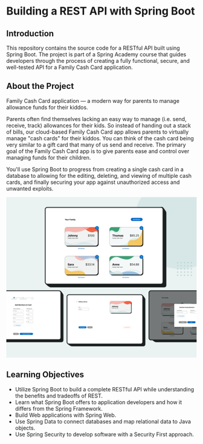 # Building a REST API with Spring Boot

## Introduction
This repository contains the source code for a RESTful API built using Spring Boot. The project is part of a Spring Academy course that guides developers through the process of creating a fully functional, secure, and well-tested API for a Family Cash Card application.

## About the Project

Family Cash Card application — a modern way for parents to manage allowance funds for their kiddos.

Parents often find themselves lacking an easy way to manage (i.e. send, receive, track) allowances for their kids. So instead of handing out a stack of bills, our cloud-based Family Cash Card app allows parents to virtually manage "cash cards" for their kiddos. You can think of the cash card being very similar to a gift card that many of us send and receive. The primary goal of the Family Cash Card app is to give parents ease and control over managing funds for their children.

You'll use Spring Boot to progress from creating a single cash card in a database to allowing for the editing, deleting, and viewing of multiple cash cards, and finally securing your app against unauthorized access and unwanted exploits.

![](https://raw.githubusercontent.com/vmware-tanzu-learning/spring-academy-assets/main/courses/course-spring-brasb-build-a-rest-api/NEWcardUI.png)

## Learning Objectives
* Utilize Spring Boot to build a complete RESTful API while understanding the benefits and tradeoffs of REST.
* Learn what Spring Boot offers to application developers and how it differs from the Spring Framework.
* Build Web applications with Spring Web.
* Use Spring Data to connect databases and map relational data to Java objects.
* Use Spring Security to develop software with a Security First approach.